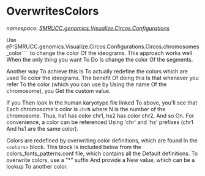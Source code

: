 ﻿# OverwritesColors
_namespace: [SMRUCC.genomics.Visualize.Circos.Configurations](./index.md)_

Use ``@``P:SMRUCC.genomics.Visualize.Circos.Configurations.Circos.chromosomes_color```` to change
 the color Of the ideograms. This approach works well When the only
 thing you want To Do Is change the color Of the segments. 

 Another way To achieve this Is To actually redefine the colors which
 are used To color the ideograms. The benefit Of doing this Is that
 whenever you refer To the color (which you can use by Using the name
 Of the chromosome), you Get the custom value.

 If you Then look In the human karyotype file linked To above, you'll see
 that Each chromosome's color is ``chrN`` where N is the number of the
 chromosome. Thus, hs1 has color chr1, hs2 has color chr2, And so
 On. For convenience, a color can be referenced Using 'chr' and 'hs'
 prefixes (chr1 And hs1 are the same color).

 Colors are redefined by overwriting color definitions, which are
 found In the ``<colors>`` block. This block Is included below from the
 colors_fonts_patterns.conf file, which contains all the Default
 definitions. To overwrite colors, use a "*" suffix And provide a New
 value, which can be a lookup To another color.





